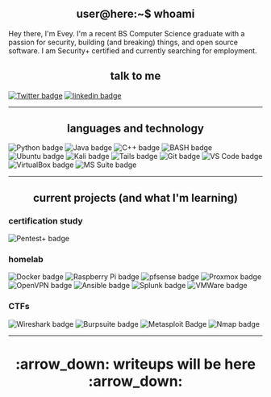 <h2 align="center">user@here:~$ whoami</h2>
Hey there, I'm Evey. I'm a recent BS Computer Science graduate with a passion for security, building (and breaking) things, and open source software. I am Security+ certified and currently searching for employment.

<h2 align="center">talk to me</h2>

[![Twitter badge](https://img.shields.io/badge/twitter-00acee?style=for-the-badge&logo=twitter&logoColor=white)](https://twitter.com/hartline__e)
[![linkedin badge](https://img.shields.io/badge/LinkedIn-0077B5?style=for-the-badge&logo=linkedin&logoColor=white)](https://www.linkedin.com/in/evelyn-hartline/)

---

<h2 align="center">languages and technology</h2>

![Python badge](https://img.shields.io/badge/Python-14354C?style=for-the-badge&logo=python&logoColor=white)
![Java badge](https://img.shields.io/badge/Java-ED8B00?style=for-the-badge&logo=java&logoColor=white)
![C++ badge](https://img.shields.io/badge/C%2B%2B-00599C?style=for-the-badge&logo=c%2B%2B&logoColor=white)
![BASH badge](https://img.shields.io/badge/bash-121011?style=for-the-badge&logo=gnu-bash&logoColor=white)
![Ubuntu badge](https://img.shields.io/badge/Ubuntu-E95420?style=for-the-badge&logo=ubuntu&logoColor=white)
![Kali badge](https://img.shields.io/badge/Kali_Linux-557C94?style=for-the-badge&logo=kali-linux&logoColor=white)
![Tails badge](https://img.shields.io/badge/Tails%20-56347C?&style=for-the-badge&logo=tails&logoColor=white)
![Git badge](https://img.shields.io/badge/Git-F05032?style=for-the-badge&logo=git&logoColor=white)
![VS Code badge](https://img.shields.io/badge/Visual_Studio_Code-5C2D91?style=for-the-badge&logo=visual%20studio%20code&logoColor=white)
![VirtualBox badge](https://img.shields.io/badge/Virtualbox-183A61?style=for-the-badge&logo=virtualbox&logoColor=white)
![MS Suite badge](https://img.shields.io/badge/Microsoft_Office_Suite-D83B01?style=for-the-badge&logo=microsoft-office&logoColor=white)


---

<h2 align="center">current projects (and what I'm learning)</h2>

### certification study 

![Pentest+ badge](https://img.shields.io/badge/Pentest_+-555555?style=for-the-badge)

### homelab 

![Docker badge](https://img.shields.io/badge/Docker-2CA5E0?style=for-the-badge&logo=docker&logoColor=white)
![Raspberry Pi badge](https://img.shields.io/badge/raspberry_pi-C51A4A?style=for-the-badge&logo=raspberry-pi&logoColor=white)
![pfsense badge](https://img.shields.io/badge/pfsense-212121?style=for-the-badge&logo=pfsense&logoColor=white)
![Proxmox badge](https://img.shields.io/badge/proxmox-E57000?style=for-the-badge&logo=proxmox&logoColor=white)
![OpenVPN badge](https://img.shields.io/badge/openvpn-EA7E20?style=for-the-badge&logo=openvpn&logoColor=white)
![Ansible badge](https://img.shields.io/badge/ansible-EE0000?style=for-the-badge&logo=ansible&logoColor=white)
![Splunk badge](https://img.shields.io/badge/splunk-000000?style=for-the-badge&logo=splunk&logoColor=white)
![VMWare badge](https://img.shields.io/badge/vmware-607078?style=for-the-badge&logo=vmware&logoColor=white)

### CTFs
![Wireshark badge](https://img.shields.io/badge/wireshark-1679A7?style=for-the-badge&logo=wireshark&logoColor=white)
![Burpsuite badge](https://img.shields.io/badge/burp_suite-FF4500?style=for-the-badge)
![Metasploit Badge](https://img.shields.io/badge/Metasploit-007396?style=for-the-badge)
![Nmap badge](https://img.shields.io/badge/nmap-4F0599?style=for-the-badge)


---

<h1 align="center">:arrow_down: writeups will be here :arrow_down:</h1>
